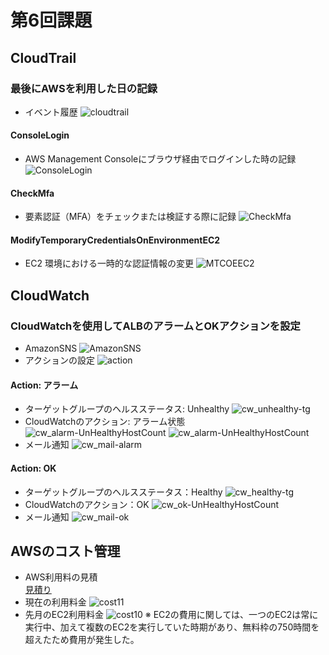 # 第6回課題 
## CloudTrail 
### 最後にAWSを利用した日の記録 
* イベント履歴
![cloudtrail](/img/lecture06/ct/cloudtrail.png)
#### ConsoleLogin
* AWS Management Consoleにブラウザ経由でログインした時の記録
![ConsoleLogin](/img/lecture06/ct/CL.png)

#### CheckMfa
* 要素認証（MFA）をチェックまたは検証する際に記録
![CheckMfa](/img/lecture06/ct/CM.png)

#### ModifyTemporaryCredentialsOnEnvironmentEC2
* EC2 環境における一時的な認証情報の変更 
 ![MTCOEEC2](/img/lecture06/ct/MCTOE.png)



## CloudWatch 
### CloudWatchを使用してALBのアラームとOKアクションを設定
* AmazonSNS
![AmazonSNS](/img/lecture06/cw/sns.png)
* アクションの設定
![action](/img/lecture06/cw/cwaction.png)
#### Action: アラーム
* ターゲットグループのヘルスステータス: Unhealthy
![cw_unhealthy-tg](/img/lecture06/cw/tgunhealty.png)
* CloudWatchのアクション: アラーム状態
![cw_alarm-UnHealthyHostCount](/img/lecture06/cw/testaleart1.png)
![cw_alarm-UnHealthyHostCount](/img/lecture06/cw/testaleart2.png)
* メール通知
![cw_mail-alarm](/img/lecture06/cw/alearmmail.png)
#### Action: OK
* ターゲットグループのヘルスステータス：Healthy
![cw_healthy-tg](/img/lecture06/cw/tghealthy.png)
* CloudWatchのアクション：OK
![cw_ok-UnHealthyHostCount](/img/lecture06/cw/healthytest.png)
* メール通知
![cw_mail-ok](/img/lecture06/cw/okmail.png)

## AWSのコスト管理
* AWS利用料の見積<br>
[見積り](https://calculator.aws/#/estimate?id=3bf5941cdac78eed06741682c8d21a5279cdbc63)
* 現在の利用料金
![cost11](/img/lecture06/cost/cost11.png)
* 先月のEC2利用料金
![cost10](/img/lecture06/cost/cost10.png)
※ EC2の費用に関しては、一つのEC2は常に実行中、加えて複数のEC2を実行していた時期があり、無料枠の750時間を超えたため費用が発生した。



